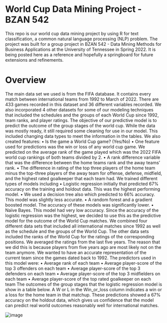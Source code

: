 # World Cup Data Mining Project - BZAN 542
This repo is our world cup data mining project by using R for text classification, a common natural language processing (NLP) problem. The project was built for a group project in BZAN 542 - Data Mining Methods for Business Applications at the University of Tennessee in Spring 2022. It is being posted here as a reference and hopefully a springboard for future extensions and refinements.

# Overview
The main data set we used is from the FIFA database. It contains every match between international teams from 1992 to March of 2022. There are 433 games recorded in this dataset and 36 different variables recorded. We also incorporated 4 other datasets for some of our modeling techniques that included the schedules and the groups of each World Cup since 1992, team ranks, and player ratings.
The objective of our predictive model is to predict the outcome of the group stages of the world cup. While the data was mostly ready, it still required some cleaning for use in our model. This included changing data types to meet the information in the tables. We also created features:
•	Is the game a World Cup game? (Yes/No)
•	One feature used for predictions was the win or loss of any world cup game. We predicted on the average rank of the game played which was the 2022 FIFA world cup rankings of both teams divided by 2. 
•	A rank difference variable that was the difference between the home teams rank and the away teams’ rank. 
•	The difference in rating of the top three players of the home team minus the top-three players of the away team for offense, defense, midfield, and the highest rated goalkeeper that each team had.
We trained different types of models including 
•	Logistic regression initially that predicted 67% accuracy on the training and holdout data. This was the highest performing model. 
•	We used a decision tree also which predicted to 66% accuracy. This model was slightly less accurate. 
•	A random forest and a gradient boosted model. The accuracy of these models was significantly lower. 
•	Naïve Bayes. This model had very low accuracy.
Since the accuracy of the logistic regression was the highest, we decided to use this as the predictive model for the outcome of the World Cup matches. We combined four different data sets that included all international matches since 1992 as well as the schedule and the groups of the World Cup.  The other data sets included the ranks of the World Cup for the ratings of the corresponding positions. We averaged the ratings from the last five years. The reason that we did this is because players from five years ago are most likely not on the team anymore. We wanted to have an accurate representation of the current team since the games dated back to 1992. The predictors used in this model were:
•	Average rank of each team
•	Average player-score of the top 3 offenders on each team
•	Average player-score of the top 3 defenders on each team
•	Average player-score of the top 3 midfielders on each team
•	Average player-score of the top rated goalkeeper on each team
The outcomes of the group stages that the logistic regression model is show in a table below. A W or L in the Win_or_loss column indicates a win or a loss for the home team in that matchup. These predictions showed a 67% accuracy on the holdout data, which gives us confidence that the model can predict real world outcomes reasonably well for international matches.



![image](https://user-images.githubusercontent.com/112140301/208023913-d99b9ef8-bf1a-4eb3-921c-4478fc0c7747.png)

